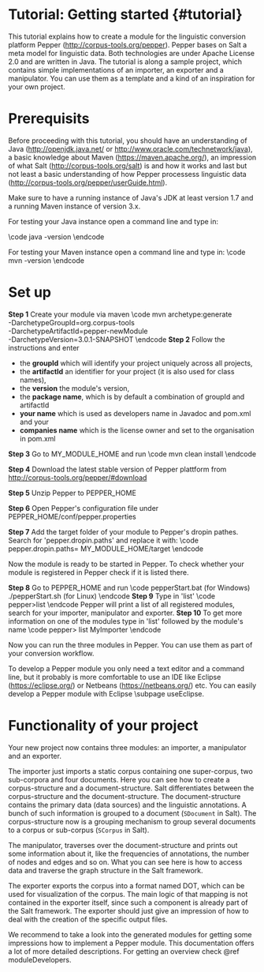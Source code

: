 Tutorial: Getting started {#tutorial}
============================

This tutorial explains how to create a module for the linguistic conversion platform Pepper (http://corpus-tools.org/pepper). Pepper bases on Salt a meta model for linguistic data. Both technologies are under Apache License 2.0 and are written in Java. The tutorial is along a sample project, which contains simple implementations of an importer, an exporter and a manipulator. You can use them as a template and a  kind of an inspiration for your own project.

Prerequisits
===
Before proceeding with this tutorial, you should have an understanding of Java (http://openjdk.java.net/ or http://www.oracle.com/technetwork/java), a basic knowledge about Maven (https://maven.apache.org/), an impression of what Salt (http://corpus-tools.org/salt) is and how it works and last but not least a basic understanding of how Pepper processess linguistic data (http://corpus-tools.org/pepper/userGuide.html). 

Make sure to have a running instance of Java's JDK at least version 1.7  and a running Maven instance of version 3.x. 

For testing your Java instance open a command line and type in:

\code
java -version
\endcode 

For testing your Maven instance open a command line and type in:
\code
mvn -version
\endcode 

Set up
===

**Step 1**  Create your module via maven
\code
mvn archetype:generate \
    -DarchetypeGroupId=org.corpus-tools \
    -DarchetypeArtifactId=pepper-newModule \
    -DarchetypeVersion=3.0.1-SNAPSHOT 
\endcode
**Step 2**  Follow the instructions and enter 
- the **groupId** which will identify your project uniquely across all projects, 
- the **artifactId** an identifier for your project (it is also used for class names), 
- the **version** the module's version, 
- the **package name**, which is by default a combination of groupId and artifactId
- **your name** which is used as developers name in Javadoc and pom.xml and your 
- **companies name** which is the license owner and set to the organisation in pom.xml   

**Step 3** Go to MY_MODULE_HOME and run 
\code
mvn clean install
\endcode

**Step 4** Download the latest stable version of Pepper plattform from http://corpus-tools.org/pepper/#download

**Step 5** Unzip Pepper to PEPPER_HOME

**Step 6** Open Pepper's configuration file under PEPPER_HOME/conf/pepper.properties

**Step 7** Add the target folder of your module to Pepper's dropin pathes. Search for 'pepper.dropin.paths' and replace it with:
\code
pepper.dropin.paths= MY_MODULE_HOME/target
\endcode

Now the module is ready to be started in Pepper. To check whether your module is registered in Pepper check if it is listed there.

**Step 8** Go to PEPPER_HOME and run 
\code
	pepperStart.bat	  (for Windows)
	./pepperStart.sh  (for Linux)
\endcode
**Step 9** Type in 'list'
\code	
	pepper>list
\endcode
  Pepper will print a list of all registered modules, search for your importer, manipulator and exporter.
**Step 10** To get more information on one of the modules type in 'list' followed by the module's name
\code
pepper> list MyImporter
\endcode 

Now you can run the three modules in Pepper. You can use them as part of your conversion workflow.

To develop a Pepper module you only need a text editor and a command line, but it probably is more comfortable to use an IDE like Eclipse (https://eclipse.org/) or Netbeans (https://netbeans.org/) etc. You can easily develop a Pepper module with Eclipse \subpage useEclipse.


Functionality of your project
===
Your new project now contains three modules: an importer, a manipulator and an exporter. 

The importer just imports a static corpus containing one super-corpus, two sub-corpora and four documents. Here you can see how to create a corpus-structure and a document-structure. Salt differentiates between the corpus-structure and the document-structure. The document-structure contains the primary data (data sources) and the linguistic annotations. A bunch of such information is grouped to a document (`SDocument` in Salt). The corpus-structure now is a grouping mechanism to group several documents to a corpus or sub-corpus (`SCorpus` in Salt). 

The manipulator, traverses over the document-structure and prints out some information about it, like the frequencies of annotations, the number of nodes and edges and so on. What you can see here is how to access data and traverse the graph structure in the Salt framework. 

The exporter exports the corpus into a format named DOT, which can be used for visualization of the corpus. The main logic of that mapping is not contained in the exporter itself, since such a component is already part of the Salt framework. The exporter should just give an impression of how to deal with the creation of the specific output files.

We recommend to take a look into the generated modules for getting some impressions how to implement a Pepper module. This documentation offers a lot of more detailed descriptions. For getting an overview check @ref moduleDevelopers. 